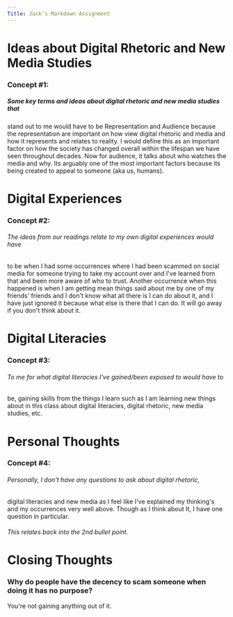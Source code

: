```yaml
---
Title: Jack's Markdown Assignment
---
```


# **Ideas about Digital Rhetoric and New Media Studies**
### Concept #1:
##### Some key terms and ideas about digital rhetoric and new media studies that
stand out to me would have to be Representation and Audience because the
representation are important on how view digital rhetoric and media and how it
represents and relates to reality. I would define this as an important factor on
how the society has changed overall within the lifespan we have seen throughout
decades. Now for audience, it talks about who watches the media and why. Its
arguably one of the most important factors because its being created to appeal to
someone (aka us, humans).

# **Digital Experiences**
### Concept #2:
###### The ideas from our readings relate to my own digital experiences would have
to be when I had some occurrences where I had been scammed on social media for
someone trying to take my account over and I've learned from that and been more
aware of who to trust. Another occurrence when this happened is when I am getting
mean things said about me by one of my friends' friends and I don't know what all
there is I can do about it, and I have just ignored it because what else is there
that I can do. It will go away if you don't think about it.

# **Digital Literacies**
### Concept #3:
###### To me for what digital literacies I've gained/been exposed to would have to
be, gaining skills from the things I learn such as I am learning new things about
in this class about digital literacies, digital rhetoric, new media studies, etc.

# **Personal Thoughts**
### Concept #4:
###### Personally, I don't have any questions to ask about digital rhetoric,
digital literacies and new media as I feel like I've explained my thinking's and my
occurrences very well above. Though as I think about It, I have one question in
particular.
###### This relates back into the 2nd bullet point.

# **Closing Thoughts**
### Why do people have the decency to scam someone when doing it has no purpose?
You're not gaining anything out of it.
